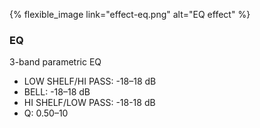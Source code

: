 ---
---
{% flexible_image link="effect-eq.png" alt="EQ effect" %}

### EQ
3-band parametric EQ

* LOW SHELF/HI PASS: -18–18 dB
* BELL: -18–18 dB
* HI SHELF/LOW PASS: -18-18 dB
* Q: 0.50–10
